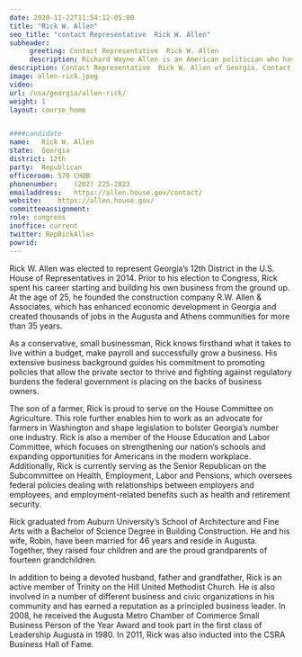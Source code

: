 ```yaml
---
date: 2020-11-22T11:54:12-05:00
title: "Rick W. Allen"
seo_title: "contact Representative  Rick W. Allen"
subheader:
     greeting: Contact Representative  Rick W. Allen 
     description: Richard Wayne Allen is an American politician who has served as the U.S. Representative for Georgia's 12th congressional district since 2015. He is a member of the Republican Party.
description: Contact Representative  Rick W. Allen of Georgia. Contact information for Rick W. Allen includes email address, phone number, and mailing address.
image: allen-rick.jpeg
video: 
url: /usa/georgia/allen-rick/
weight: 1
layout: course_home


####candidate
name:	Rick W. Allen
state:	Georgia
district: 12th
party:	Republican
officeroom:	570 CHOB
phonenumber:	(202) 225-2823
emailaddress:	https://allen.house.gov/contact/
website:	https://allen.house.gov/
committeeassignment: 
role: congress
inoffice: current
twitter: RepRickAllen
powrid: 
---
```


Rick W. Allen was elected to represent Georgia’s 12th District in the U.S. House of Representatives in 2014. Prior to his election to Congress, Rick spent his career starting and building his own business from the ground up. At the age of 25, he founded the construction company R.W. Allen & Associates, which has enhanced economic development in Georgia and created thousands of jobs in the Augusta and Athens communities for more than 35 years.

As a conservative, small businessman, Rick knows firsthand what it takes to live within a budget, make payroll and successfully grow a business. His extensive business background guides his commitment to promoting policies that allow the private sector to thrive and fighting against regulatory burdens the federal government is placing on the backs of business owners.

The son of a farmer, Rick is proud to serve on the House Committee on Agriculture. This role further enables him to work as an advocate for farmers in Washington and shape legislation to bolster Georgia’s number one industry. Rick is also a member of the House Education and Labor Committee, which focuses on strengthening our nation’s schools and expanding opportunities for Americans in the modern workplace. Additionally, Rick is currently serving as the Senior Republican on the Subcommittee on Health, Employment, Labor and Pensions, which oversees federal policies dealing with relationships between employers and employees, and employment-related benefits such as health and retirement security.

Rick graduated from Auburn University’s School of Architecture and Fine Arts with a Bachelor of Science Degree in Building Construction. He and his wife, Robin, have been married for 46 years and reside in Augusta. Together, they raised four children and are the proud grandparents of fourteen grandchildren. 

In addition to being a devoted husband, father and grandfather, Rick is an active member of Trinity on the Hill United Methodist Church. He is also involved in a number of different business and civic organizations in his community and has earned a reputation as a principled business leader. In 2008, he received the Augusta Metro Chamber of Commerce Small Business Person of the Year Award and took part in the first class of Leadership Augusta in 1980. In 2011, Rick was also inducted into the CSRA Business Hall of Fame.
